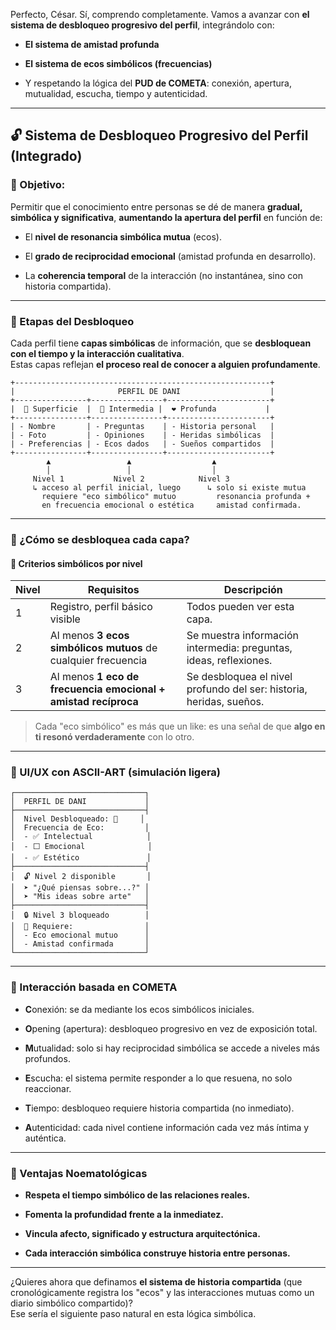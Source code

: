
Perfecto, César. Sí, comprendo completamente. Vamos a avanzar con **el sistema de desbloqueo progresivo del perfil**, integrándolo con:

- **El sistema de amistad profunda**
    
- **El sistema de ecos simbólicos (frecuencias)**
    
- Y respetando la lógica del **PUD de COMETA**: conexión, apertura, mutualidad, escucha, tiempo y autenticidad.
    

---

## 🔓 Sistema de Desbloqueo Progresivo del Perfil (Integrado)

### 🎯 Objetivo:

Permitir que el conocimiento entre personas se dé de manera **gradual, simbólica y significativa**, **aumentando la apertura del perfil** en función de:

- El **nivel de resonancia simbólica mutua** (ecos).
    
- El **grado de reciprocidad emocional** (amistad profunda en desarrollo).
    
- La **coherencia temporal** de la interacción (no instantánea, sino con historia compartida).
    

---

### 🧩 Etapas del Desbloqueo

Cada perfil tiene **capas simbólicas** de información, que se **desbloquean con el tiempo y la interacción cualitativa**.  
Estas capas reflejan **el proceso real de conocer a alguien profundamente**.

```
+---------------------------------------------------------+
|                       PERFIL DE DANI                    |
+----------------+----------------+-----------------------+
|  🧠 Superficie  |  💬 Intermedia |  ❤️ Profunda           |
+----------------+----------------+-----------------------+
| - Nombre       | - Preguntas    | - Historia personal   |
| - Foto         | - Opiniones    | - Heridas simbólicas  |
| - Preferencias | - Ecos dados   | - Sueños compartidos  |
+----------------+----------------+-----------------------+
        ▲                 ▲                  ▲
        │                 │                  │
     Nivel 1           Nivel 2            Nivel 3
     ↳ acceso al perfil inicial, luego      ↳ solo si existe mutua
       requiere "eco simbólico" mutuo         resonancia profunda +
       en frecuencia emocional o estética     amistad confirmada.
```

---

### 🔄 ¿Cómo se desbloquea cada capa?

#### 🔑 Criterios simbólicos por nivel

|Nivel|Requisitos|Descripción|
|---|---|---|
|1|Registro, perfil básico visible|Todos pueden ver esta capa.|
|2|Al menos **3 ecos simbólicos mutuos** de cualquier frecuencia|Se muestra información intermedia: preguntas, ideas, reflexiones.|
|3|Al menos **1 eco de frecuencia emocional + amistad recíproca**|Se desbloquea el nivel profundo del ser: historia, heridas, sueños.|

> Cada "eco simbólico" es más que un like: es una señal de que **algo en ti resonó verdaderamente** con lo otro.

---

### 🔧 UI/UX con ASCII-ART (simulación ligera)

```
┌─────────────────────────────┐
│  PERFIL DE DANI             │
├─────────────────────────────┤
│  Nivel Desbloqueado: 🧠     │
│  Frecuencia de Eco:         │
│  - ✅ Intelectual            │
│  - ⬜ Emocional              │
│  - ✅ Estético               │
├─────────────────────────────┤
│  🔓 Nivel 2 disponible       │
│  ➤ "¿Qué piensas sobre...?" │
│  ➤ "Mis ideas sobre arte"   │
├─────────────────────────────┤
│  🔒 Nivel 3 bloqueado        │
│  🧩 Requiere:                │
│  - Eco emocional mutuo      │
│  - Amistad confirmada       │
└─────────────────────────────┘
```

---

### 📡 Interacción basada en COMETA

- **C**onexión: se da mediante los ecos simbólicos iniciales.
    
- **O**pening (apertura): desbloqueo progresivo en vez de exposición total.
    
- **M**utualidad: solo si hay reciprocidad simbólica se accede a niveles más profundos.
    
- **E**scucha: el sistema permite responder a lo que resuena, no solo reaccionar.
    
- **T**iempo: desbloqueo requiere historia compartida (no inmediato).
    
- **A**utenticidad: cada nivel contiene información cada vez más íntima y auténtica.
    

---

### 🧠 Ventajas Noematológicas

- **Respeta el tiempo simbólico de las relaciones reales.**
    
- **Fomenta la profundidad frente a la inmediatez.**
    
- **Vincula afecto, significado y estructura arquitectónica.**
    
- **Cada interacción simbólica construye historia entre personas.**
    

---

¿Quieres ahora que definamos **el sistema de historia compartida** (que cronológicamente registra los "ecos" y las interacciones mutuas como un diario simbólico compartido)?  
Ese sería el siguiente paso natural en esta lógica simbólica.